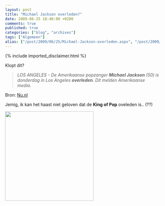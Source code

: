 ```yaml
---
layout: post
title: "Michael Jackson overleden?"
date: 2009-06-25 18:40:00 +0200
comments: true
published: true
categories: ["blog", "archives"]
tags: ["Algemeen"]
alias: ["/post/2009/06/25/Michael-Jackson-overleden.aspx", "/post/2009/06/25/michael-jackson-overleden.aspx"]
---
```

<!-- more -->
{% include imported_disclaimer.html %}
<p>
Klopt dit? 
</p>
<blockquote>
	<em>LOS ANGELES - De Amerikaanse popzanger <strong>Michael Jackson</strong> (50) is donderdag in Los Angeles <strong>overleden</strong>. Dit&nbsp;melden Amerikaanse media.</em> 
</blockquote>
<p>
Bron: <a rel="nofollow" href="http://www.nu.nl/algemeen/2030350/michael-jackson-overleden.html" target="_blank">Nu.nl</a> 
</p>
<p>
Jemig, ik kan het haast niet geloven dat de <strong>King of Pop</strong> oveleden is.. (??) 
</p>
<p>
<img src="/image.axd?picture=2009%2f6%2fmichaeljackson.JPG" alt="" width="288" height="290" />
</p>
